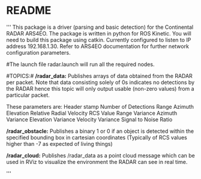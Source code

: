 # README #

'''
This package is a driver (parsing and basic detection) for the Continental RADAR ARS4EO.
The package is written in python for ROS Kinetic.
You will need to build this package using catkin.
Currently configured to listen to IP address 192.168.1.30.
Refer to ARS4EO documentation for further network configuration parameters.

#The launch file radar.launch will run all the required nodes.

#TOPICS:#
**/radar_data:** Publishes arrays of data obtained from the RADAR per packet. Note that data consisting solely of 0s indicates no detections by the RADAR hence this topic will only output usable (non-zero values) from a particular packet. 

These parameters are:
Header stamp
Number of Detections
Range
Azimuth
Elevation
Relative Radial Velocity
RCS Value
Range Variance
Azimuth Variance
Elevation Variance
Velocity Variance
Signal to Noise Ratio

**/radar_obstacle:** Publishes a binary 1 or 0 if an object is detected within the specified bounding box in cartesian coordinates (Typically of RCS values higher than -7 as expected of living things)

**/radar_cloud:** Publishes /radar_data as a point cloud message which can be used in RViz to visualize the environment the RADAR can see in real time.

'''

